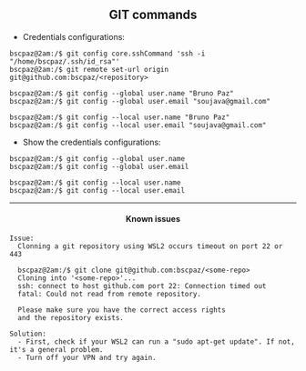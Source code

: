 <h2 align="center">GIT commands</h2>

* Credentials configurations:
```console
bscpaz@2am:/$ git config core.sshCommand 'ssh -i "/home/bscpaz/.ssh/id_rsa"'
bscpaz@2am:/$ git remote set-url origin git@github.com:bscpaz/<repository>

bscpaz@2am:/$ git config --global user.name "Bruno Paz"
bscpaz@2am:/$ git config --global user.email "soujava@gmail.com"

bscpaz@2am:/$ git config --local user.name "Bruno Paz"
bscpaz@2am:/$ git config --local user.email "soujava@gmail.com"
```

* Show the credentials configurations:
```console
bscpaz@2am:/$ git config --global user.name
bscpaz@2am:/$ git config --global user.email

bscpaz@2am:/$ git config --local user.name
bscpaz@2am:/$ git config --local user.email
```

<hr>
<h4 align="center">Known issues</h4>

```console
Issue:
  Clonning a git repository using WSL2 occurs timeout on port 22 or 443

  bscpaz@2am:/$ git clone git@github.com:bscpaz/<some-repo>
  Cloning into '<some-repo>'...
  ssh: connect to host github.com port 22: Connection timed out
  fatal: Could not read from remote repository.

  Please make sure you have the correct access rights
  and the repository exists.
  
Solution:
  - First, check if your WSL2 can run a "sudo apt-get update". If not, it's a general problem.
  - Turn off your VPN and try again.
``` 

